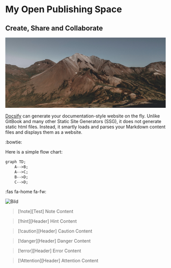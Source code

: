 # My **Open Publishing** Space

## Create, Share and Collaborate

![Mountain](images/mountain.jpg)

[Docsify](https://docsify.js.org/#/) can generate your documentation-style website on the fly. Unlike GitBook and many other Static Site Generators (SSG), it does not generate static html files. Instead, it smartly loads and parses your Markdown content files and displays them as a website.

:bowtie:

Here is a simple flow chart:

```mermaid
graph TD;
    A-->B;
    A-->C;
    B-->D;
    C-->D;
```

:fas fa-home fa-fw:

![Bild](https://res.cloudinary.com/luggs/image/upload/w_1000,f_auto,q_auto/v1570429411/GBS/Gbs_3.jpg)
> [!note][Test]
Note Content
>
 
> [!hint][Header]
Hint Content
>
 
> [!caution][Header]
Caution Content
>
 
> [!danger][Header]
Danger Content
>
 
> [!error][Header]
Error Content
>
 
> [!Attention][Header]
Attention Content
>
